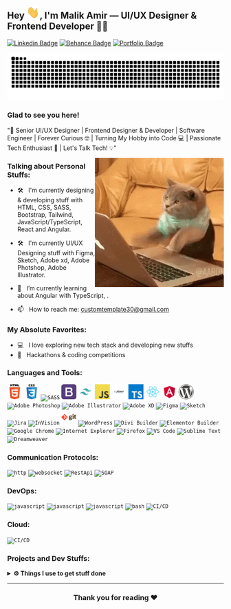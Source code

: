 ## Hey <img alt="Hi" src="./assets/Hi.gif" width="30px" height="30px" />, I'm Malik Amir — UI/UX Designer & Frontend Developer 👨‍💻

[![Linkedin Badge](https://img.shields.io/badge/-@MalikAmir-0e76a8?style=flat-square&logo=Linkedin&logoColor=white)](https://www.linkedin.com/in/malikamir-ui-designer/)
[![Behance Badge](https://img.shields.io/badge/-@MalikAmir-1769ff?style=flat-square&logo=Behance&logoColor=white)](https://www.behance.net/amirayat)
[![Portfolio Badge](https://img.shields.io/badge/-Portfolio-000000?style=flat-square&logo=About.me&logoColor=white)](https://webtsol.com/)

<img src="https://raw.githubusercontent.com/MateenMasood/MateenMasood/master/assets/github-snake-dark.svg" />
  
### Glad to see you here!

"🚀 Senior UI/UX Designer | Frontend Designer & Developer | Software Engineer | Forever Curious 🤓 | Turning My Hobby into Code 💻 | Passionate Tech Enthusiast 💬 | Let's Talk Tech! 💡"

<img align="right" alt="Coding Cat" src="./assets/coding.webp" />

### Talking about Personal Stuffs:

- 🛠 &nbsp; I'm currently designing & developing stuff with HTML, CSS, SASS, Bootstrap, Tailwind, JavaScript/TypeScript, React and Angular.
- 🛠 &nbsp; I'm currently UI/UX Designing stuff with Figma, Sketch, Adobe xd, Adobe Photshop, Adobe Illustrator.
- 🚀 &nbsp; I’m currently learning about Angular with TypeScript, .

- 📫 &nbsp; How to reach me: customtemplate30@gmail.com

### My Absolute Favorites:

- 💻 &nbsp; I love exploring new tech stack and developing new stuffs
- 🍕 &nbsp; Hackathons & coding competitions

### Languages and Tools:

<code><img height="35" src="https://raw.githubusercontent.com/github/explore/08a9c46f5dc8d4ed40d6d78dc9a84d4f587d7834/topics/html/html.png" alt="HTML5"></code>
<code><img height="35" src="https://raw.githubusercontent.com/github/explore/08a9c46f5dc8d4ed40d6d78dc9a84d4f587d7834/topics/css/css.png" alt="CSS"></code>
<code><img height="35" src="https://sass-lang.com/assets/img/styleguide/color-1c4aab2b.png" alt="SASS"></code>
<code><img height="35" src="https://raw.githubusercontent.com/github/explore/08a9c46f5dc8d4ed40d6d78dc9a84d4f587d7834/topics/bootstrap/bootstrap.png" alt="Bootstrap"></code>
<code><img height="35" src="https://raw.githubusercontent.com/github/explore/08a9c46f5dc8d4ed40d6d78dc9a84d4f587d7834/topics/tailwind/tailwind.png" alt="Tailwind"></code>
<code><img height="35" src="https://raw.githubusercontent.com/github/explore/08a9c46f5dc8d4ed40d6d78dc9a84d4f587d7834/topics/javascript/javascript.png" alt="JavaScript"></code>
<code><img height="35" src="https://raw.githubusercontent.com/github/explore/08a9c46f5dc8d4ed40d6d78dc9a84d4f587d7834/topics/jquery/jquery.png" alt="jQuery"></code>
<code><img height="35" src="https://raw.githubusercontent.com/github/explore/08a9c46f5dc8d4ed40d6d78dc9a84d4f587d7834/topics/typescript/typescript.png" alt="TypeScript"></code>
<code><img height="35" src="https://raw.githubusercontent.com/github/explore/08a9c46f5dc8d4ed40d6d78dc9a84d4f587d7834/topics/react/react.png" alt="React"></code>
<code><img height="35" src="https://raw.githubusercontent.com/github/explore/08a9c46f5dc8d4ed40d6d78dc9a84d4f587d7834/topics/angular/angular.png" alt="Angular"></code>
<code><img height="35" src="https://raw.githubusercontent.com/github/explore/08a9c46f5dc8d4ed40d6d78dc9a84d4f587d7834/topics/wordpress/wordpress.png" alt="WordPress"></code>
<code><img height="35" src="https://upload.wikimedia.org/wikipedia/commons/2/20/Photoshop_CC_icon.png" alt="Adobe Photoshop"></code>
<code><img height="35" src="https://upload.wikimedia.org/wikipedia/commons/f/fb/Adobe_Illustrator_CC_icon.png" alt="Adobe Illustrator"></code>
<code><img height="35" src="https://upload.wikimedia.org/wikipedia/commons/c/c2/Adobe_XD_CC_icon.png" alt="Adobe XD"></code>
<code><img height="35" src="https://upload.wikimedia.org/wikipedia/commons/3/33/Figma-logo.svg" alt="Figma"></code>
<code><img height="35" src="https://upload.wikimedia.org/wikipedia/commons/0/09/Sketch_Logo.svg" alt="Sketch"></code>
<code><img height="35" src="https://avatars.githubusercontent.com/u/7312018?s=200&v=4" alt="Jira"></code>
<code><img height="35" src="https://upload.wikimedia.org/wikipedia/commons/4/49/InVision_Logo_2018.svg" alt="InVision"></code>
<code><img height="35" src="https://raw.githubusercontent.com/github/explore/08a9c46f5dc8d4ed40d6d78dc9a84d4f587d7834/topics/git/git.png" alt="Git"></code>
<code><img height="35" src="https://upload.wikimedia.org/wikipedia/commons/0/00/WordPress_logo.svg" alt="WordPress"></code>
<code><img height="35" src="https://upload.wikimedia.org/wikipedia/commons/2/21/Divi_by_Elegant_Themes_Logo.svg" alt="Divi Builder"></code>
<code><img height="35" src="https://upload.wikimedia.org/wikipedia/commons/5/5b/Elementor_logo.svg" alt="Elementor Builder"></code>
<code><img height="35" src="https://upload.wikimedia.org/wikipedia/commons/5/59/Google_Chrome_Logo.png" alt="Google Chrome"></code>
<code><img height="35" src="https://upload.wikimedia.org/wikipedia/commons/7/70/Internet_Explorer_10_logo.svg" alt="Internet Explorer"></code>
<code><img height="35" src="https://upload.wikimedia.org/wikipedia/commons/8/84/Firefox_logo%2C_2019.png" alt="Firefox"></code>
<code><img height="35" src="https://upload.wikimedia.org/wikipedia/commons/1/1d/Visual_Studio_Code_1.35_icon.svg" alt="VS Code"></code>
<code><img height="35" src="https://upload.wikimedia.org/wikipedia/en/d/d2/Sublime_Text_3_logo.png" alt="Sublime Text"></code>
<code><img height="35" src="https://upload.wikimedia.org/wikipedia/commons/6/66/Adobe_Dreamweaver_CC_icon.svg" alt="Dreamweaver"></code>



</code>

### Communication Protocols:

<code><img height="35" src="https://user-images.githubusercontent.com/25181517/192107854-765620d7-f909-4953-a6da-36e1ef69eea6.png" alt="http"></code>
<code><img height="35" src="https://user-images.githubusercontent.com/25181517/187070862-03888f18-2e63-4332-95fb-3ba4f2708e59.png" alt="websocket"></code>
<code><img height="35" src="https://user-images.githubusercontent.com/25181517/192107858-fe19f043-c502-4009-8c47-476fc89718ad.png" alt="RestApi"></code>
<code><img height="35" src="https://user-images.githubusercontent.com/25181517/192107860-9a9f0894-0e34-4ab3-964d-6297ee4c00e9.png" alt="SOAP"></code>

### DevOps:

<code><img height="35" src="https://user-images.githubusercontent.com/25181517/117207330-263ba280-adf4-11eb-9b97-0ac5b40bc3be.png" alt="javascript"></code>
<code><img height="35" src="https://user-images.githubusercontent.com/25181517/179090274-733373ef-3b59-4f28-9ecb-244bea700932.png" alt="javascript"></code>
<code><img height="35" src="https://user-images.githubusercontent.com/25181517/183345125-9a7cd2e6-6ad6-436f-8490-44c903bef84c.png" alt="javascript"></code>
<code><img height="35" src="https://user-images.githubusercontent.com/25181517/192158606-7c2ef6bd-6e04-47cf-b5bc-da2797cb5bda.png" alt="bash"></code>
<code><img height="35" src="https://user-images.githubusercontent.com/25181517/183868728-b2e11072-00a5-47e2-8a4e-4ebbb2b8c554.png" alt="CI/CD"></code>

### Cloud:

<code><img height="35" src="https://user-images.githubusercontent.com/25181517/183896132-54262f2e-6d98-41e3-8888-e40ab5a17326.png" alt="CI/CD"></code>

### Projects and Dev Stuffs:

<details>	
  <br />
  <summary><b>⚙️ Things I use to get stuff done</b></summary>
  	<ul>
  	  <li><b>OS:</b> Windows / Linux</li>
  	  <li><b>Browser: </b> Firefox / Brave Browser / Google Chrome/ Internet Explorer </li>
	  <li><b>Code Editor:</b> Visual Studio Code / WebStorm / Sublime Text / Dreamweaver </li>
	  <li><b>To Stay Updated:</b> Dev.to, Medium, Linkedin and Tech YouTube Channels, Blogs</li>
	</ul>

</details>

---

<div align="center">

### Thank you for reading ❤️

</div>
